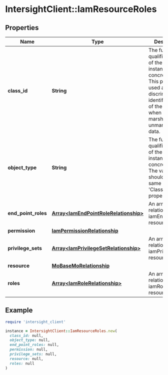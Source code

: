 # IntersightClient::IamResourceRoles

## Properties

| Name | Type | Description | Notes |
| ---- | ---- | ----------- | ----- |
| **class_id** | **String** | The fully-qualified name of the instantiated, concrete type. This property is used as a discriminator to identify the type of the payload when marshaling and unmarshaling data. | [default to &#39;iam.ResourceRoles&#39;] |
| **object_type** | **String** | The fully-qualified name of the instantiated, concrete type. The value should be the same as the &#39;ClassId&#39; property. | [default to &#39;iam.ResourceRoles&#39;] |
| **end_point_roles** | [**Array&lt;IamEndPointRoleRelationship&gt;**](IamEndPointRoleRelationship.md) | An array of relationships to iamEndPointRole resources. | [optional][readonly] |
| **permission** | [**IamPermissionRelationship**](IamPermissionRelationship.md) |  | [optional] |
| **privilege_sets** | [**Array&lt;IamPrivilegeSetRelationship&gt;**](IamPrivilegeSetRelationship.md) | An array of relationships to iamPrivilegeSet resources. | [optional][readonly] |
| **resource** | [**MoBaseMoRelationship**](MoBaseMoRelationship.md) |  | [optional] |
| **roles** | [**Array&lt;IamRoleRelationship&gt;**](IamRoleRelationship.md) | An array of relationships to iamRole resources. | [optional] |

## Example

```ruby
require 'intersight_client'

instance = IntersightClient::IamResourceRoles.new(
  class_id: null,
  object_type: null,
  end_point_roles: null,
  permission: null,
  privilege_sets: null,
  resource: null,
  roles: null
)
```

